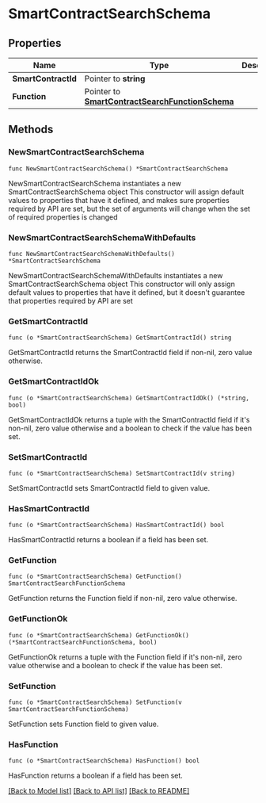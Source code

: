 # SmartContractSearchSchema

## Properties

Name | Type | Description | Notes
------------ | ------------- | ------------- | -------------
**SmartContractId** | Pointer to **string** |  | [optional] 
**Function** | Pointer to [**SmartContractSearchFunctionSchema**](SmartContractSearchFunctionSchema.md) |  | [optional] 

## Methods

### NewSmartContractSearchSchema

`func NewSmartContractSearchSchema() *SmartContractSearchSchema`

NewSmartContractSearchSchema instantiates a new SmartContractSearchSchema object
This constructor will assign default values to properties that have it defined,
and makes sure properties required by API are set, but the set of arguments
will change when the set of required properties is changed

### NewSmartContractSearchSchemaWithDefaults

`func NewSmartContractSearchSchemaWithDefaults() *SmartContractSearchSchema`

NewSmartContractSearchSchemaWithDefaults instantiates a new SmartContractSearchSchema object
This constructor will only assign default values to properties that have it defined,
but it doesn't guarantee that properties required by API are set

### GetSmartContractId

`func (o *SmartContractSearchSchema) GetSmartContractId() string`

GetSmartContractId returns the SmartContractId field if non-nil, zero value otherwise.

### GetSmartContractIdOk

`func (o *SmartContractSearchSchema) GetSmartContractIdOk() (*string, bool)`

GetSmartContractIdOk returns a tuple with the SmartContractId field if it's non-nil, zero value otherwise
and a boolean to check if the value has been set.

### SetSmartContractId

`func (o *SmartContractSearchSchema) SetSmartContractId(v string)`

SetSmartContractId sets SmartContractId field to given value.

### HasSmartContractId

`func (o *SmartContractSearchSchema) HasSmartContractId() bool`

HasSmartContractId returns a boolean if a field has been set.

### GetFunction

`func (o *SmartContractSearchSchema) GetFunction() SmartContractSearchFunctionSchema`

GetFunction returns the Function field if non-nil, zero value otherwise.

### GetFunctionOk

`func (o *SmartContractSearchSchema) GetFunctionOk() (*SmartContractSearchFunctionSchema, bool)`

GetFunctionOk returns a tuple with the Function field if it's non-nil, zero value otherwise
and a boolean to check if the value has been set.

### SetFunction

`func (o *SmartContractSearchSchema) SetFunction(v SmartContractSearchFunctionSchema)`

SetFunction sets Function field to given value.

### HasFunction

`func (o *SmartContractSearchSchema) HasFunction() bool`

HasFunction returns a boolean if a field has been set.


[[Back to Model list]](../README.md#documentation-for-models) [[Back to API list]](../README.md#documentation-for-api-endpoints) [[Back to README]](../README.md)


